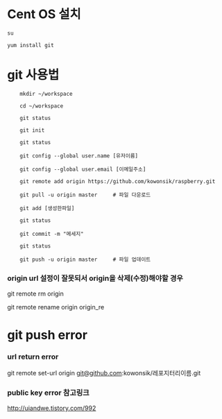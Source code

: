 # Cent OS 설치

    su

    yum install git

# git 사용법

        mkdir ~/workspace

        cd ~/workspace

        git status

        git init

        git status

        git config --global user.name [유저이름]

        git config --global user.email [이메일주소]

        git remote add origin https://github.com/kowonsik/raspberry.git

        git pull -u origin master     # 파일 다운로드

        git add [생성한파일]

        git status

        git commit -m "메세지"

        git status

        git push -u origin master     # 파일 업데이트

### origin url 설정이 잘못되서 origin을 삭제(수정)해야할 경우

git remote rm origin

git remote rename origin origin_re

# git push error

### url return error

git remote set-url origin git@github.com:kowonsik/레포지터리이름.git

### public key error 참고링크

http://uiandwe.tistory.com/992
